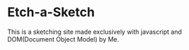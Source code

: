 # Etch-a-Sketch
This is a sketching site made exclusively with javascript and DOM(Document Object Model) by Me.